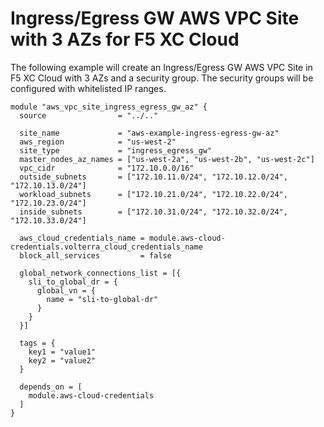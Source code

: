# Ingress/Egress GW AWS VPC Site with 3 AZs for F5 XC Cloud

The following example will create an Ingress/Egress GW AWS VPC Site in F5 XC Cloud with 3 AZs and a security group. The security groups will be configured with whitelisted IP ranges.

```hcl
module "aws_vpc_site_ingress_egress_gw_az" {
  source                = "../.."

  site_name             = "aws-example-ingress-egress-gw-az"
  aws_region            = "us-west-2"
  site_type             = "ingress_egress_gw"
  master_nodes_az_names = ["us-west-2a", "us-west-2b", "us-west-2c"]
  vpc_cidr              = "172.10.0.0/16"
  outside_subnets       = ["172.10.11.0/24", "172.10.12.0/24", "172.10.13.0/24"]
  workload_subnets      = ["172.10.21.0/24", "172.10.22.0/24", "172.10.23.0/24"]
  inside_subnets        = ["172.10.31.0/24", "172.10.32.0/24", "172.10.33.0/24"]

  aws_cloud_credentials_name = module.aws-cloud-credentials.volterra_cloud_credentials_name
  block_all_services         = false

  global_network_connections_list = [{ 
    sli_to_global_dr = { 
      global_vn = { 
        name = "sli-to-global-dr" 
      } 
    } 
  }] 

  tags = {
    key1 = "value1"
    key2 = "value2"
  }

  depends_on = [ 
    module.aws-cloud-credentials
  ]
}
```